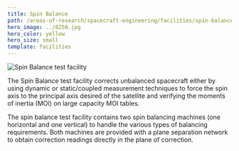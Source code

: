 ```yaml
---
title: Spin Balance
path: /areas-of-research/spacecraft-engineering/facilities/spin-balance
hero_image: ../8250.jpg
hero_color: yellow
hero_size: small
template: facilities
---
```

![Spin Balance test facility](spin_balance.jpg)

The Spin Balance test facility corrects unbalanced spacecraft either by using dynamic or static/coupled measurement techniques to force the spin axis to the principal axis desired of the satellite and verifying the moments of inertia (MOI) on large capacity MOI tables.

The spin balance test facility contains two spin balancing machines (one horizontal and one vertical) to handle the various types of balancing requirements. Both machines are provided with a plane separation network to obtain correction readings directly in the plane of correction.
